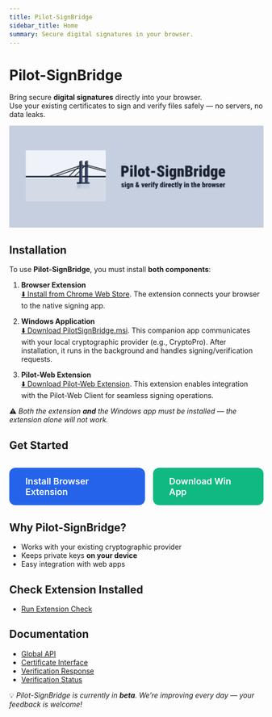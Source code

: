 ```yaml
---
title: Pilot-SignBridge
sidebar_title: Home
summary: Secure digital signatures in your browser.
---
```


# Pilot-SignBridge

Bring secure **digital signatures** directly into your browser.  
Use your existing certificates to sign and verify files safely — no servers, no data leaks.  

![Pilot-SignBridge](signbridge.png)

## Installation

To use **Pilot-SignBridge**, you must install **both components**:

1. **Browser Extension**  
  [⬇️ Install from Chrome Web Store](https://chromewebstore.google.com/detail/pilot-signbridge/pmdljejbakkiijaijbbgndoaignbllfp). The extension connects your browser to the native signing app.  

2. **Windows Application**  
  [⬇️ Download PilotSignBridge.msi](https://github.com/pilotextensions/pilot-signbridge/releases/download/v1.0.0/PilotSignBridge.msi). This companion app communicates with your local cryptographic provider (e.g., CryptoPro). After installation, it runs in the background and handles signing/verification requests.  

3. **Pilot-Web Extension**  
  [⬇️ Download Pilot-Web Extension](https://github.com/pilotextensions/pilot-signbridge/releases/download/v1.0.0/cryptoprovider.pilot-signbridge.zip). This extension enables integration with the Pilot-Web Client for seamless signing operations.

⚠️ *Both the extension **and** the Windows app must be installed — the extension alone will not work.*  


## Get Started

<div style="display:flex; gap:1rem; margin:2rem 0;">
  <a href="https://chrome.google.com/webstore/detail/pilot-signbridge/pmdljejbakkiijaijbbgndoaignbllfp" 
     style="background:#2563eb; color:white; padding:1rem 2rem; border-radius:12px; text-decoration:none; font-weight:600; font-size:1.1rem;">
    Install Browser Extension
  </a>
  <a href="https://github.com/pilotextensions/pilot-signbridge/releases/download/v1.0.0/PilotSignBridge.msi" 
     style="background:#10b981; color:white; padding:1rem 2rem; border-radius:12px; text-decoration:none; font-weight:600; font-size:1.1rem;">
    Download Win App
  </a>
</div>


## Why Pilot-SignBridge?

- Works with your existing cryptographic provider  
- Keeps private keys **on your device**  
- Easy integration with web apps  


## Check Extension Installed

- [Run Extension Check](check-extension.md)  


## Documentation

- [Global API](api/global.md)  
- [Certificate Interface](api/certificate.md)  
- [Verification Response](api/verification.md)  
- [Verification Status](api/verificationstatus.md)  


💡 *Pilot-SignBridge is currently in **beta**. We’re improving every day — your feedback is welcome!*  
